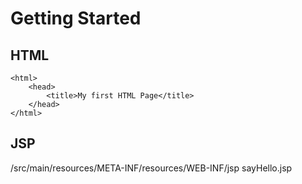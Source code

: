 # Getting Started

## HTML
```
<html>
	<head>
		<title>My first HTML Page</title>
	</head>
</html>
```

## JSP

/src/main/resources/META-INF/resources/WEB-INF/jsp
sayHello.jsp
